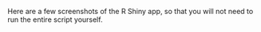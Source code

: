 Here are a few screenshots of the R Shiny app, so that you will not need to run the entire script yourself.
